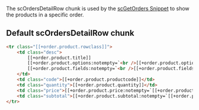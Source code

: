The scOrdersDetailRow chunk is used by the [scGetOrders Snippet](../Snippets/scGetOrders) to show the products in a specific order. 

## Default scOrdersDetailRow chunk

```` html
<tr class="[[+order.product.rowclass]]">
    <td class="desc">
        [[+order.product.title]]
        [[+order.product.options:notempty=`<br />[[+order.product.options]]`]]
        [[+order.product.fields:notempty=`<br />[[+order.product.fields]]`]]
    </td>
    <td class="code">[[+order.product.productcode]]</td>
    <td class="quantity">[[+order.product.quantity]]</td>
    <td class="price">[[+order.product.price:notempty=`[[+order.product.price_formatted]]`:isempty=`[[%simplecart.orders.products.free]]`]]</td>
    <td class="subtotal">[[+order.product.subtotal:notempty=`[[+order.product.subtotal_formatted]]`:isempty=`[[%simplecart.orders.products.free]]`]]</td>
</tr>
````
